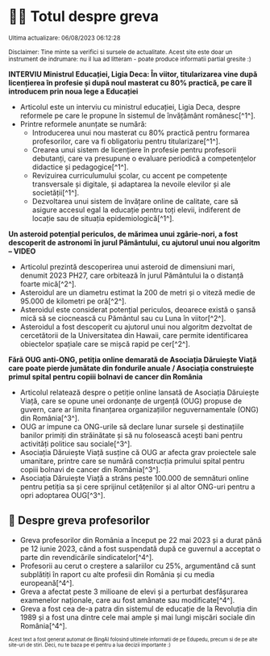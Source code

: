 # 👩‍🏫 Totul despre greva
<sub>Ultima actualizare: 06/08/2023 06:12:28</sub>

<sub>Disclaimer: Tine minte sa verifici si sursele de actualitate. Acest site este doar un instrument de indrumare: nu il lua ad litteram - poate produce informatii partial gresite :)</sub>

**INTERVIU Ministrul Educației, Ligia Deca: În viitor, titularizarea vine după licențierea în profesie și după noul masterat cu 80% practică, pe care îl introducem prin noua lege a Educației**
- Articolul este un interviu cu ministrul educației, Ligia Deca, despre reformele pe care le propune în sistemul de învățământ românesc[^1^].
- Printre reformele anunțate se numără:
    - Introducerea unui nou masterat cu 80% practică pentru formarea profesorilor, care va fi obligatoriu pentru titularizare[^1^].
    - Crearea unui sistem de licențiere în profesie pentru profesorii debutanți, care va presupune o evaluare periodică a competențelor didactice și pedagogice[^1^].
    - Revizuirea curriculumului școlar, cu accent pe competențe transversale și digitale, și adaptarea la nevoile elevilor și ale societății[^1^].
    - Dezvoltarea unui sistem de învățare online de calitate, care să asigure accesul egal la educație pentru toți elevii, indiferent de locație sau de situația epidemiologică[^1^].

**Un asteroid potențial periculos, de mărimea unui zgârie-nori, a fost descoperit de astronomi în jurul Pământului, cu ajutorul unui nou algoritm – VIDEO**
- Articolul prezintă descoperirea unui asteroid de dimensiuni mari, denumit 2023 PH27, care orbitează în jurul Pământului la o distanță foarte mică[^2^].
- Asteroidul are un diametru estimat la 200 de metri și o viteză medie de 95.000 de kilometri pe oră[^2^].
- Asteroidul este considerat potențial periculos, deoarece există o șansă mică să se ciocnească cu Pământul sau cu Luna în viitor[^2^].
- Asteroidul a fost descoperit cu ajutorul unui nou algoritm dezvoltat de cercetătorii de la Universitatea din Hawaii, care permite identificarea obiectelor spațiale care se mișcă rapid pe cer[^2^].

**Fără OUG anti-ONG, petiția online demarată de Asociația Dăruiește Viață care poate pierde jumătate din fondurile anuale / Asociația construiește primul spital pentru copiii bolnavi de cancer din România**
- Articolul relatează despre o petiție online lansată de Asociația Dăruiește Viață, care se opune unei ordonanțe de urgență (OUG) propuse de guvern, care ar limita finanțarea organizațiilor neguvernamentale (ONG) din România[^3^].
- OUG ar impune ca ONG-urile să declare lunar sursele și destinațiile banilor primiți din străinătate și să nu folosească acești bani pentru activități politice sau sociale[^3^].
- Asociația Dăruiește Viață susține că OUG ar afecta grav proiectele sale umanitare, printre care se numără construcția primului spital pentru copiii bolnavi de cancer din România[^3^].
- Asociația Dăruiește Viață a strâns peste 100.000 de semnături online pentru petiția sa și cere sprijinul cetățenilor și al altor ONG-uri pentru a opri adoptarea OUG[^3^].

## 🏫 Despre greva profesorilor
- Greva profesorilor din România a început pe 22 mai 2023 și a durat până pe 12 iunie 2023, când a fost suspendată după ce guvernul a acceptat o parte din revendicările sindicatelor[^4^].
- Profesorii au cerut o creștere a salariilor cu 25%, argumentând că sunt subplătiți în raport cu alte profesii din România și cu media europeană[^4^].
- Greva a afectat peste 3 milioane de elevi și a perturbat desfășurarea examenelor naționale, care au fost amânate sau modificate[^4^].
- Greva a fost cea de-a patra din sistemul de educație de la Revoluția din 1989 și a fost una dintre cele mai ample și mai lungi mișcări sociale din România[^4^].


<sub><sub>Acest text a fost generat automat de BingAI folosind ultimele informatii de pe Edupedu, precum si de pe alte site-uri de stiri. Deci, nu te baza pe el pentru a lua decizii importante :)</sub></sub>